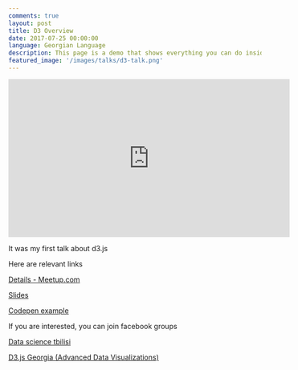 ```yaml
---
comments: true
layout: post
title: D3 Overview
date: 2017-07-25 00:00:00
language: Georgian Language
description: This page is a demo that shows everything you can do inside portfolio and blog posts.
featured_image: '/images/talks/d3-talk.png'
---
```




<iframe width="560" height="315" src="https://www.youtube.com/embed/HhRNTvTwcR0" frameborder="0" allow="accelerometer; autoplay; encrypted-media; gyroscope; picture-in-picture" allowfullscreen></iframe>

It was my first talk about d3.js 


Here are relevant links  

[Details - Meetup.com](https://www.meetup.com/Data-Science-Tbilisi/events/241545259/?fbclid=IwAR1p8SPfSqr8DH4MfQu8CbFASsFyTMZcPvk6LddqWfr75m-x5IAJ19HGT0Y)

[Slides](https://bumbeishvili.github.io/d3-presentation/examples/classic-slides/#/welcome)


[Codepen example](https://codepen.io/bumbeishvili/pen/owOBoe)


If you are interested, you can join facebook groups

[ Data science tbilisi ](https://www.facebook.com/groups/DataScienceTbilisi/)

[ D3.js Georgia (Advanced Data Visualizations)](https://www.facebook.com/groups/d3.js.georgia/)
